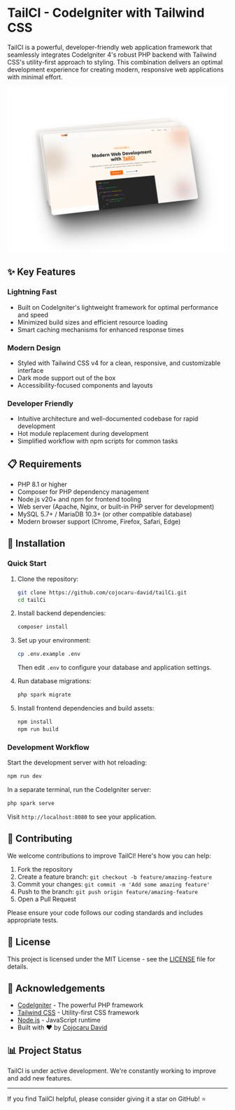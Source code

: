 # TailCI - CodeIgniter with Tailwind CSS

TailCI is a powerful, developer-friendly web application framework that seamlessly integrates CodeIgniter 4's robust PHP backend with Tailwind CSS's utility-first approach to styling. This combination delivers an optimal development experience for creating modern, responsive web applications with minimal effort.

![TailCI](.github/thumb.png)

## ✨ Key Features

### Lightning Fast

- Built on CodeIgniter's lightweight framework for optimal performance and speed
- Minimized build sizes and efficient resource loading
- Smart caching mechanisms for enhanced response times

### Modern Design

- Styled with Tailwind CSS v4 for a clean, responsive, and customizable interface
- Dark mode support out of the box
- Accessibility-focused components and layouts

### Developer Friendly

- Intuitive architecture and well-documented codebase for rapid development
- Hot module replacement during development
- Simplified workflow with npm scripts for common tasks

## 📋 Requirements

- PHP 8.1 or higher
- Composer for PHP dependency management
- Node.js v20+ and npm for frontend tooling
- Web server (Apache, Nginx, or built-in PHP server for development)
- MySQL 5.7+ / MariaDB 10.3+ (or other compatible database)
- Modern browser support (Chrome, Firefox, Safari, Edge)

## 🚀 Installation

### Quick Start

1. Clone the repository:

   ```bash
   git clone https://github.com/cojocaru-david/tailCi.git
   cd tailCi
   ```

2. Install backend dependencies:

   ```bash
   composer install
   ```

3. Set up your environment:

   ```bash
   cp .env.example .env
   ```

   Then edit `.env` to configure your database and application settings.

4. Run database migrations:

   ```bash
   php spark migrate
   ```

5. Install frontend dependencies and build assets:
   ```bash
   npm install
   npm run build
   ```

### Development Workflow

Start the development server with hot reloading:

```bash
npm run dev
```

In a separate terminal, run the CodeIgniter server:

```bash
php spark serve
```

Visit `http://localhost:8080` to see your application.

## 🤝 Contributing

We welcome contributions to improve TailCI! Here's how you can help:

1. Fork the repository
2. Create a feature branch: `git checkout -b feature/amazing-feature`
3. Commit your changes: `git commit -m 'Add some amazing feature'`
4. Push to the branch: `git push origin feature/amazing-feature`
5. Open a Pull Request

Please ensure your code follows our coding standards and includes appropriate tests.

## 📄 License

This project is licensed under the MIT License - see the [LICENSE](LICENSE) file for details.

## 🙏 Acknowledgements

- [CodeIgniter](https://codeigniter.com/) - The powerful PHP framework
- [Tailwind CSS](https://tailwindcss.com) - Utility-first CSS framework
- [Node.js](https://nodejs.org/) - JavaScript runtime
- Built with ❤️ by [Cojocaru David](https://github.com/cojocaru-david)

## 📊 Project Status

TailCI is under active development. We're constantly working to improve and add new features.

---

If you find TailCI helpful, please consider giving it a star on GitHub! ⭐
